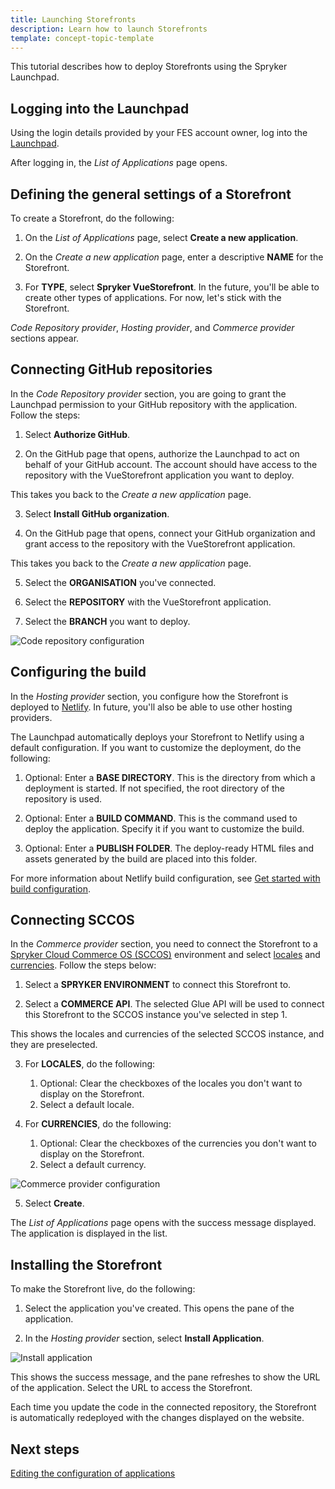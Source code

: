```yaml
---
title: Launching Storefronts
description: Learn how to launch Storefronts
template: concept-topic-template
---
```


This tutorial describes how to deploy Storefronts using the Spryker Launchpad.

## Logging into the Launchpad

Using the login details provided by your FES account owner, log into the [Launchpad](https://launchpad.spryker.com).

After logging in, the *List of Applications* page opens.

## Defining the general settings of a Storefront

To create a Storefront, do the following:

1. On the *List of Applications* page, select **Create a new application**.

2. On the *Create a new application* page, enter a descriptive **NAME** for the Storefront.

3. For **TYPE**, select **Spryker VueStorefront**.
  In the future, you'll be able to create other types of applications. For now, let's stick with the Storefront.

  *Code Repository provider*, *Hosting provider*, and *Commerce provider* sections appear.

## Connecting GitHub repositories

In the *Code Repository provider* section, you are going to grant the Launchpad permission to your GitHub repository with the application. Follow the steps:

1. Select **Authorize GitHub**.

2. On the GitHub page that opens, authorize the Launchpad to act on behalf of your GitHub account.
  The account should have access to the repository with the VueStorefront application you want to deploy.

This takes you back to the *Create a new application* page.

3. Select **Install GitHub organization**.

4. On the GitHub page that opens, connect your GitHub organization and grant access to the repository with the VueStorefront application.

This takes you back to the *Create a new application* page.

5. Select the **ORGANISATION** you've connected.

6. Select the **REPOSITORY** with the VueStorefront application.

7. Select the **BRANCH** you want to deploy.

![Code repository configuration](https://spryker.s3.eu-central-1.amazonaws.com/docs/fes/dev/launchpad-guides/launching-storefronts.md/code-repository-configuration.png)

## Configuring the build

In the *Hosting provider* section, you configure how the Storefront is deployed to [Netlify](https://www.netlify.com/). In future, you'll also be able to use other hosting providers.

The Launchpad automatically deploys your Storefront to Netlify using a default configuration. If you want to customize the deployment, do the following:

1. Optional: Enter a **BASE DIRECTORY**.
  This is the directory from which a deployment is started. If not specified, the root directory of the repository is used.

2. Optional: Enter a **BUILD COMMAND**.
  This is the command used to deploy the application. Specify it if you want to customize the build.

3. Optional: Enter a **PUBLISH FOLDER**.
   The deploy-ready HTML files and assets generated by the build are placed into this folder.

For more information about Netlify build configuration, see [Get started with build configuration](https://docs.netlify.com/configure-builds/get-started/).

## Connecting SCCOS

In the *Commerce provider* section, you need to connect the Storefront to a [Spryker Cloud Commerce OS (SCCOS)](/docs/ca/dev/getting-started-with-cloud-administration.html) environment and select [locales](/docs/pbc/all/order-management-system/{{page.version}}/base-shop/datapayload-conversion/multi-language-setup.html) and [currencies](/docs/pbc/all/price-management/{{site.version}}/base-shop/extend-and-customize/multiple-currencies-per-store-configuration.html). Follow the steps below:

1. Select a **SPRYKER ENVIRONMENT** to connect this Storefront to.

2. Select a **COMMERCE API**. The selected Glue API will be used to connect this Storefront to the SCCOS instance you've selected in step 1.

This shows the locales and currencies of the selected SCCOS instance, and they are preselected.

3. For **LOCALES**, do the following:
    1. Optional: Clear the checkboxes of the locales you don't want to display on the Storefront.
    2. Select a default locale.

4. For **CURRENCIES**, do the following:
    1. Optional: Clear the checkboxes of the currencies you don't want to display on the Storefront.
    2. Select a default currency.

![Commerce provider configuration](https://spryker.s3.eu-central-1.amazonaws.com/docs/fes/dev/launchpad-guides/launching-storefronts.md/commerce-provider-configuration.png)

5. Select **Create**.

The *List of Applications* page opens with the success message displayed. The application is displayed in the list.

## Installing the Storefront

To make the Storefront live, do the following:

1. Select the application you've created.
  This opens the pane of the application.

2. In the *Hosting provider* section, select **Install Application**.

![Install application](https://spryker.s3.eu-central-1.amazonaws.com/docs/fes/dev/launchpad-guides/launching-storefronts.md/install-storefront.png)

  This shows the success message, and the pane refreshes to show the URL of the application. Select the URL to access the Storefront.

  Each time you update the code in the connected repository, the Storefront is automatically redeployed with the changes displayed on the website.


## Next steps

[Editing the configuration of applications](/docs/fes/dev/editing-the-configuration-of-applications.html)
